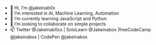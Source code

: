 - 👋 Hi, I’m @jakeinab0x
- 👀 I’m interested in AI, Machine Learning, Automation
- 🌱 I’m currently learning JavaScript and Python
- 💞️ I’m looking to collaborate on simple projects
- 📫 Twitter @Jakeinab0xx | SoloLearn @Jakeinabox |freeCodeCamp @jakeinabox | CodePen @jakeinabox
